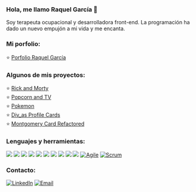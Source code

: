 ### Hola, me llamo Raquel García 💙 
Soy terapeuta ocupacional y desarrolladora front-end. La programación ha dado un nuevo empujón a mi vida y me encanta. 

 ### Mi porfolio:
⭐️ <a href="https://raquelgarciacaja.github.io/Porfolio-RaquelGarcia/" target="_blank">Porfolio Raquel García</a>
   
 ### Algunos de mis proyectos:
⭐️ <a href="https://github.com/RaquelGarciaCaja/Rick-and-Morty" target="_blank">Rick and Morty </a> <br/>
⭐️ <a href="https://github.com/RaquelGarciaCaja/Popcorn-and-TV" target="_blank">Popcorn and TV</a><br/>
⭐️ <a href="https://github.com/RaquelGarciaCaja/Pokemon-hazte-con-todos-" target="_blank">Pokemon</a><br/>
⭐️ <a href="https://github.com/RaquelGarciaCaja/Div_as-Profile-Cards" target="_blank">Div_as Profile Cards</a><br/>
⭐️ <a href="https://github.com/RaquelGarciaCaja/Montgomery-Card-Refactored" target="_blank">Montgomery Card Refactored</a>

### Lenguajes y herramientas:
<img src = "https://img.shields.io/badge/-HTML5-E34F26?style=flat&logo=html5&logoColor=white"> <img src = "https://img.shields.io/badge/-CSS3-1572B6?style=flat&logo=css3&logoColor=white">
<img src="https://img.shields.io/badge/-Bootstrap-563D7C?style=flat&logo=bootstrap&logoColor=white">
<img src="https://img.shields.io/badge/-JavaScript-eed718?style=flat&logo=javascript&logoColor=ffffff">
<img src="https://img.shields.io/badge/-Sass-cc6699?style=flat&logo=sass&logoColor=ffffff">
<img src="https://img.shields.io/badge/-React-000000?style=flat&logo=react&logoColor=00c8ff">
<img src="https://img.shields.io/badge/-Node.js-3C873A?style=flat&logo=Node.js&logoColor=white">
<img src="http://img.shields.io/badge/-Git-F1502F?style=flat&logo=git&logoColor=FFFFFF">
<img src="http://img.shields.io/badge/-Github-000000?style=flat&logo=github&logoColor=FFFFFF">
<img src="http://img.shields.io/badge/-VS%20Code-007ACC?style=flat&logo=visual%20studio%20code&logoColor=white">
[![Agile](https://img.shields.io/badge/Agile-blue?style=flat&logo=Agile&logoColor=white&link=https://github.com/Quananhle "Agile")](https://github.com/Quananhle) [![Scrum](https://img.shields.io/badge/Scrum-green?style=flat&logo=Scrum&logoColor=white&link=https://github.com/Quananhle "Scrum")](https://github.com/Quananhle) 



 ### Contacto: 
  
  <a href="https://www.linkedin.com/in/raquelgarciacaja/" target="_blank"><img alt="LinkedIn" src="https://img.shields.io/badge/-Linkedin-blue?logo=linkedin&logoColor=white"></a>
  <a href="mailto:raquelgc8@gmail.com" target="_blank"><img alt="Email" src="https://img.shields.io/badge/-Email-red?logo=gmail&logoColor=white"></a>


